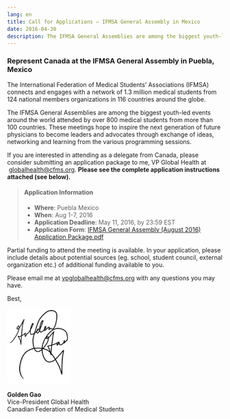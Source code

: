 ```yaml
---
lang: en
title: Call for Applications – IFMSA General Assembly in Mexico
date: 2016-04-30
description: The IFMSA General Assemblies are among the biggest youth-led events around the world attended by over 800 medical students from more than 100 countries.
---
```



### Represent Canada at the IFMSA General Assembly in Puebla, Mexico

The International Federation of Medical Students’ Associations (IFMSA) connects and engages with a network of 1.3 million medical students from 124 national members organizations in 116 countries around the globe.

The IFMSA General Assemblies are among the biggest youth-led events around the world attended by over 800 medical students from more than 100 countries. These meetings hope to inspire the next generation of future physicians to become leaders and advocates through exchange of ideas, networking and learning from the various programming sessions.

If you are interested in attending as a delegate from Canada, please consider submitting an application package to me, VP Global Health at &nbsp;globalhealth@cfms.org. **Please see the complete application instructions attached (see below).**

> #### **Application Information**
> - **Where**: Puebla Mexico
> - **When**: Aug 1-7, 2016
> - **Application Deadline**: May 11, 2016, by 23:59 EST
> - **Application Form**: [IFMSA General Assembly (August 2016) Application Package.pdf](/files/updates/IFMSA%20General%20Assembly%20(August%202016)%20Application%20Package.pdf)

Partial funding to attend the meeting is available. In your application, please include details about potential sources (eg. school, student council, external organization etc.) of additional funding available to you.

Please email me at [vpglobalhealth@cfms.org](mailto:vpglobalhealth@cfms.org) with any questions you may have.

Best,

<img src="/images/news-images/golden_gao_signature.png" style="max-width:150px">

**Golden Gao**<br>Vice-President Global Health<br>Canadian Federation of Medical Students
